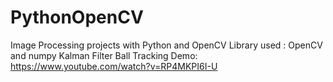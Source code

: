 # PythonOpenCV
Image Processing projects with Python and OpenCV
Library used : OpenCV and numpy
Kalman Filter Ball Tracking Demo: https://www.youtube.com/watch?v=RP4MKPI6I-U
